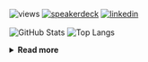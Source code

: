 ![views](https://komarev.com/ghpvc/?username=chck&color=blueviolet)
[![speakerdeck](https://img.shields.io/badge/Speaker_Deck-chck-8a2be2?style=flat-square&logo=speaker-deck)](https://speakerdeck.com/chck)
[![linkedin](https://img.shields.io/badge/LinkedIn-chck-8a2be2?style=flat-square&logo=linkedin)](https://www.linkedin.com/in/chck/)

<p align="left"> 
  <img alt="GitHub Stats" align="center" height="150" src="https://github-readme-stats-nine-umber-51.vercel.app/api?username=chck&count_private=true&show_icons=true&hide_title=true&theme=buefy" />
  <img alt="Top Langs" align="center" height="150" src="https://github-readme-stats-nine-umber-51.vercel.app/api/top-langs/?username=chck&layout=compact&count_private=true&show_icons=true&hide_title=true&theme=buefy" />
</p>

<details>
  <summary><b>Read more</b></summary>
  <br>

  <!--START_SECTION:waka-->
**🐱 My GitHub Data** 

> 📦 78.4 kB Used in GitHub's Storage 
 > 
> 🏆 281 Contributions in the Year 2024
 > 
> 💼 Opted to Hire
 > 
> 📜 133 Public Repositories 
 > 
> 🔑 21 Private Repositories 
 > 
**I'm a Night 🦉** 

```text
🌞 Morning                837 commits         ███░░░░░░░░░░░░░░░░░░░░░░   13.43 % 
🌆 Daytime                1975 commits        ████████░░░░░░░░░░░░░░░░░   31.69 % 
🌃 Evening                1797 commits        ███████░░░░░░░░░░░░░░░░░░   28.83 % 
🌙 Night                  1624 commits        ███████░░░░░░░░░░░░░░░░░░   26.05 % 
```
📅 **I'm Most Productive on Thursday** 

```text
Monday                   1272 commits        █████░░░░░░░░░░░░░░░░░░░░   20.41 % 
Tuesday                  971 commits         ████░░░░░░░░░░░░░░░░░░░░░   15.58 % 
Wednesday                1051 commits        ████░░░░░░░░░░░░░░░░░░░░░   16.86 % 
Thursday                 1394 commits        ██████░░░░░░░░░░░░░░░░░░░   22.36 % 
Friday                   627 commits         ███░░░░░░░░░░░░░░░░░░░░░░   10.06 % 
Saturday                 365 commits         █░░░░░░░░░░░░░░░░░░░░░░░░   05.86 % 
Sunday                   553 commits         ██░░░░░░░░░░░░░░░░░░░░░░░   08.87 % 
```


📊 **This Week I Spent My Time On** 

```text
💬 Programming Languages: 
Other                    17 hrs 8 mins       ███████████████████████░░   90.07 % 
Python                   34 mins             █░░░░░░░░░░░░░░░░░░░░░░░░   03.04 % 
Markdown                 31 mins             █░░░░░░░░░░░░░░░░░░░░░░░░   02.76 % 
Ruby                     10 mins             ░░░░░░░░░░░░░░░░░░░░░░░░░   00.90 % 
INI                      9 mins              ░░░░░░░░░░░░░░░░░░░░░░░░░   00.87 % 

🔥 Editors: 
Chrome                   16 hrs 55 mins      ██████████████████████░░░   88.90 % 
PyCharm                  47 mins             █░░░░░░░░░░░░░░░░░░░░░░░░   04.13 % 
Neovim                   44 mins             █░░░░░░░░░░░░░░░░░░░░░░░░   03.91 % 
Obsidian                 31 mins             █░░░░░░░░░░░░░░░░░░░░░░░░   02.73 % 
Rustrover                3 mins              ░░░░░░░░░░░░░░░░░░░░░░░░░   00.33 % 
```

**I Mostly Code in Python** 

```text
Python                   43 repos            █████████░░░░░░░░░░░░░░░░   34.13 % 
Jupyter Notebook         18 repos            ████░░░░░░░░░░░░░░░░░░░░░   14.29 % 
Rust                     7 repos             █░░░░░░░░░░░░░░░░░░░░░░░░   05.56 % 
TypeScript               4 repos             █░░░░░░░░░░░░░░░░░░░░░░░░   03.17 % 
Astro                    1 repo              ░░░░░░░░░░░░░░░░░░░░░░░░░   00.79 % 
```



**Timeline**

![Lines of Code chart](https://raw.githubusercontent.com/chck/chck/main/assets/bar_graph.png)


 Last Updated on 2024-05-02 01:23 UTC
<!--END_SECTION:waka-->
</details>

